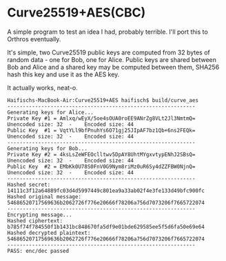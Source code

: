 # Curve25519+AES(CBC)
A simple program to test an idea I had, probably terrible. I'll port this to Orthros eventually.

It's simple, two Curve25519 public keys are computed from 32 bytes of random data - one for Bob, one for Alice. Public keys are shared between Bob and Alice and a shared key may be computed between them, SHA256 hash this key and use it as the AES key.

It actually works, neat-o.
```
Haifischs-MacBook-Air:Curve25519+AES haifisch$ build/curve_aes 
-------------------------------------------------------------
Generating keys for Alice...
Private Key #1 = Amlxq/wEyX/5oe4sOUA0roEE9ANrZg8VLt2Jl3NmtmQ=
Unencoded size: 32	-	 Encoded size: 44
Public Key  #1 = VqtYLl9bfPnuhYs6O71gj25JIpAF7bz1Qb+6ns2FEQk=
Unencoded size: 32	-	 Encoded size: 44
-------------------------------------------------------------
Generating keys for Bob...
Private Key #2 = 4ksLsZeWFEOclltwv5DpAY8UhtMYgxvtypENhJ2SBsQ=
Unencoded size: 32	-	 Encoded size: 44
Public Key  #2 = EMbKk0U78S0FnV0G9Nym8riMz0uR6Sy4dZZFBW0NjnQ=
Unencoded size: 32	-	 Encoded size: 44
-------------------------------------------------------------
Hashed secret: 14111c3f12a64889fc03d4d5997449c801ea9a33ab02f4e3fe133d49bfc900fc
Hashed original message: 54686520717569636b2062726f776e20666f78206a756d7073206f7665722074
-------------------------------------------------------------
Encrypting message...
Hashed ciphertext: b785f74f784550f1b1431bc848670fa5df9e01bde629585ee5f5d6fa50e69e64
Hashed decrypted plaintext: 54686520717569636b2062726f776e20666f78206a756d7073206f7665722074
-------------------------------------------------------------
PASS: enc/dec passed
```
